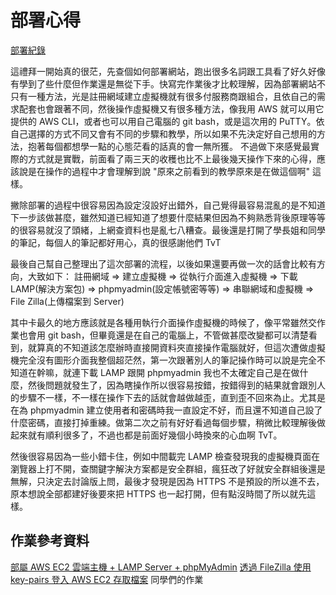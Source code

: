 # 部署心得

[部署紀錄](https://hackmd.io/@cIvkdtBWSMGWJW_AqSf2Fw/ByJ-BaPzF)

這禮拜一開始真的很茫，先查個如何部署網站，跑出很多名詞跟工具看了好久好像有學到了些什麼但作業還是無從下手。快寫完作業後才比較理解，因為部署網站不只有一種方法，光是註冊網域建立虛擬機就有很多付服務商跟組合，且依自己的需求配套也會跟著不同，然後操作虛擬機又有很多種方法，像我用 AWS 就可以用它提供的 AWS CLI，或者也可以用自己電腦的 git bash，或是這次用的 PuTTY。依自己選擇的方式不同又會有不同的步驟和教學，所以如果不先決定好自己想用的方法，抱著每個都想學一點的心態茫看的話真的會一無所獲。
不過做下來感覺最實際的方式就是實戰，前面看了兩三天的收穫也比不上最後幾天操作下來的心得，應該說是在操作的過程中才會理解到說 "原來之前看到的教學原來是在做這個啊" 這樣。

撇除部署的過程中很容易因為設定沒設好出錯外，自己覺得最容易混亂的是不知道下一步該做甚麼，雖然知道已經知道了想要什麼結果但因為不夠熟悉背後原理等等的很容易就沒了頭緒，上網查資料也是亂七八糟查。最後還是打開了學長姐和同學的筆記，每個人的筆記都好用心，真的很感謝他們 TvT

最後自己幫自己整理出了這次部署的流程，以後如果還要再做一次的話會比較有方向，大致如下：
註冊網域 => 建立虛擬機 => 從執行介面進入虛擬機 => 下載 LAMP(解決方案包) => phpmyadmin(設定帳號密等等) => 串聯網域和虛擬機 => File Zilla(上傳檔案到 Server) 

其中卡最久的地方應該就是各種用執行介面操作虛擬機的時候了，像平常雖然交作業也會用 git bash，但畢竟還是在自己的電腦上，不管做甚麼改變都可以清楚看到，就算真的不知道該怎麼辦時直接開資料夾直接操作電腦就好，但這次遭做虛擬機完全沒有圖形介面我整個超茫然，第一次跟著別人的筆記操作時可以說是完全不知道在幹嘛，就連下載 LAMP 跟開 phpmyadmin 我也不太確定自己是在做什麼，然後問題就發生了，因為瞎操作所以很容易按錯，按錯得到的結果就會跟別人的步驟不一樣，不一樣在操作下去的話就會越做越歪，直到歪不回來為止。尤其是在為 phpmyadmin 建立使用者和密碼時我一直設定不好，而且還不知道自己設了什麼密碼，直接打掉重練。做第二次之前有好好看過每個步驟，稍微比較理解後做起來就有順利很多了，不過也都是前面好幾個小時換來的心血啊 TvT。

然後很容易因為一些小錯卡住，例如中間載完 LAMP 檢查發現我的虛擬機頁面在瀏覽器上打不開，查關鍵字解決方案都是安全群組，瘋狂改了好就安全群組後還是無解，只決定去討論版上問，最後才發現是因為 HTTPS 不是預設的所以進不去，原本想說全部都建好後要來把 HTTPS 也一起打開，但有點沒時間了所以就先這樣。

## 作業參考資料
[部屬 AWS EC2 雲端主機 + LAMP Server + phpMyAdmin](https://mtr04-note.coderbridge.io/2020/09/15/-%E7%B4%80%E9%8C%84-%08-%E9%83%A8%E5%B1%AC-aws-ec2-%E9%9B%B2%E7%AB%AF%E4%B8%BB%E6%A9%9F-/)
[透過 FileZilla 使用 key-pairs 登入 AWS EC2 存取檔案](http://www.jysblog.com/coding/web/aws-%E9%80%8F%E9%81%8E-filezilla-%E4%BD%BF%E7%94%A8-key-pairs-%E7%99%BB%E5%85%A5-aws-ec2-%E5%AD%98%E5%8F%96%E6%AA%94%E6%A1%88/)
同學們的作業